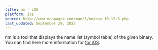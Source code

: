 ```yaml
---
title: nm - iOS
platform: ios
source: http://www.manpagez.com/man/1/nm/osx-10.12.6.php
last_updated: September 29, 2023
---
```


nm is a tool that displays the name list (symbol table) of the given binary. You can find here more information for [for iOS](http://www.manpagez.com/man/1/nm/osx-10.12.6.php "nm").
